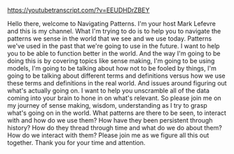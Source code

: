 https://youtubetranscript.com/?v=EEUDHDrZBEY

 Hello there, welcome to Navigating Patterns. I'm your host Mark Lefevre and this is my channel. What I'm trying to do is to help you to navigate the patterns we sense in the world that we see and we use today. Patterns we've used in the past that we're going to use in the future. I want to help you to be able to function better in the world. And the way I'm going to be doing this is by covering topics like sense making, I'm going to be using models, I'm going to be talking about how not to be fooled by things, I'm going to be talking about different terms and definitions versus how we use these terms and definitions in the real world. And issues around figuring out what's actually going on. I want to help you unscramble all of the data coming into your brain to hone in on what's relevant. So please join me on my journey of sense making, wisdom, understanding as I try to grasp what's going on in the world. What patterns are there to be seen, to interact with and how do we use them? How have they been persistent through history? How do they thread through time and what do we do about them? How do we interact with them? Please join me as we figure all this out together. Thank you for your time and attention.